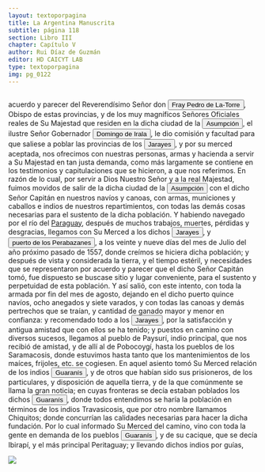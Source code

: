 ```yaml
---
layout: textoporpagina
title: La Argentina Manuscrita
subtitle: página 118
section: Libro III
chapter: Capítulo V
author: Rui Díaz de Guzmán
editor: HD CAICYT LAB
type: textoporpagina
img: pg_0122
---
```


<div class="row">
    <div class="column">
<p>acuerdo y parecer del Reverendísimo Señor don <button class="balloon" data-balloon-pos="up" data-balloon-length="large" data-balloon="Fray Pedro Fernández de la Torre, franciscano nacido en Baeza, España.,  hizo su solemne entrada en Asunción oficiar como primer Obispo del Paraguay, en la víspera del Domingo de Ramos del año 1555. Llega con la armada de Martín de Orue, portador del Nombramiento real de Martínez de Irala como Gobernador de aquella Provincia.">Fray Pedro de La-Torre</button>, Obispo de estas provincias, y de los muy magníficos Señores Oficiales reales de Su Majestad que residen en la dicha ciudad de la <a href="https://recogito.pelagios.org/document/wzqxhk0h3vpikm/part/1/edit#4b23f132-f4e7-4c91-8682-ec4d6c89e22b" target="_blank"><button class="balloon" data-balloon-pos="up" data-balloon-length="large" data-balloon="Asunción del Paraguay.">Asumpción</button></a>, el ilustre Señor Gobernador <button class="balloon" data-balloon-pos="up" data-balloon-length="large" data-balloon="Domingo Martínez de Irala (Vergara de la Hermandad de Guipúzcoa, Corona de Castilla, 1509 - Asunción del Paraguay, Virreinato del Perú, 3 de octubre de 1556) fue un conquistador, explorador y colonizador español que como lugarteniente de Juan de Ayolas quien lo nombrara interinamente hasta que regresara como teniente de gobernador de La Candelaria en 1537, luego lo sería de hecho, y posteriormente elegido por el pueblo según real cédula, como teniente de gobernador general de Asunción.Ocupó tres veces el cargo de gobernador interino del Río de la Plata y del Paraguay, en los períodos de 1539 a 1542, de 1544 hasta 1548 y por último desde 1549. El emperador Carlos V lo nombraría definitivamente como titular en el cargo gubernamental en el año 1555, que lo ostentaría hasta su fallecimiento.En 1543 fundó en el Chaco Boreal el Puerto de los Reyes, a orillas del río Paraguay y del pantano de los Jarayes, sobre las costas de la laguna La Gaiba.">Domingo de Irala</button>, le dio comisión y facultad para que saliese a poblar las provincias de los <button class="balloon" data-balloon-pos="up" data-balloon-length="large" data-balloon="Los guató (una sociedad nativa que habiataba el Gran Pantanal) eran habitualmente referidos en las fuentes coloniales como Xarajes.">Jarayes</button>, y por su merced aceptada, nos ofrecimos con nuestras personas, armas y hacienda a servir a Su Majestad en tan justa demanda, como más largamente se contiene en los testimonios y capitulaciones que se hicieron, a que nos referimos. En razón de lo cual, por servir a Dios Nuestro Señor y a la real Majestad, fuimos movidos de salir de la dicha ciudad de la <a href="https://recogito.pelagios.org/document/wzqxhk0h3vpikm/part/1/edit#52041bb4-3b1a-4b44-8aaa-a3705d89d2b2" target="_blank"><button class="balloon" data-balloon-pos="up" data-balloon-length="large" data-balloon="Asunción del Paraguay.">Asumpción</button></a> con el dicho Señor Capitán en nuestros navíos y canoas, con armas, municiones y caballos e indios de nuestros repartimientos, con todas las demás cosas necesarias para el sustento de la dicha población. Y habiendo navegado por el río del <a href="https://recogito.pelagios.org/document/wzqxhk0h3vpikm/part/1/edit#a8817e64-46e4-4603-9ee6-0ca58d18d899" target="_blank">Paraguay</a>, después de muchos trabajos, muertes, pérdidas y desgracias, llegamos con Su Merced a los dichos <button class="balloon" data-balloon-pos="up" data-balloon-length="large" data-balloon="Los guató (una sociedad nativa que habiataba el Gran Pantanal) eran habitualmente referidos en las fuentes coloniales como Xarajes.">Jarayes</button>, y <a href="https://recogito.pelagios.org/document/wzqxhk0h3vpikm/part/1/edit#2014fb14-94a2-4042-88f2-64f21033794e" target="_blank"><button class="balloon" data-balloon-pos="up" data-balloon-length="large" data-balloon="El puerto de Santiago de los Perabazanes se ubicaba en las inmediaciones del río Paraguay, en el territorio del Alto Paraguay, habitado entonces por el pueblo Xerey.  El nombre de Perabazanes, que dieron los Guaranís al país ha bitado por estos indios, indica la dificultad de comunicar con ellos: porque pê, es torcido, rá, señal, ba afirmación, ça, ver: esto es &quot;asoman los rastros extraviados&quot;.]">puerto de los Perabazanes</button></a>, a los veinte y nueve días del mes de Julio del año próximo pasado de 1557, donde creímos se hiciera dicha población; y después de vista y considerada la tierra, y el tiempo estéril, y necesidades que se representaron por acuerdo y parecer que el dicho Señor Capitán tomó, fue dispuesto se buscase sitio y lugar conveniente, para el sustento y perpetuidad de esta población. Y así salió, con este intento, con toda la armada por fin del mes de agosto, dejando en el dicho puerto quince navíos, ocho anegados y siete varados, y con todas las canoas y demás pertrechos que se traían, y cantidad de ganado mayor y menor en confianza: y recomendado todo a los <button class="balloon" data-balloon-pos="up" data-balloon-length="large" data-balloon="Los guató (una sociedad nativa que habiataba el Gran Pantanal) eran habitualmente referidos en las fuentes coloniales como Xarajes.">Jarayes</button>, por la satisfacción y antigua amistad que con ellos se ha tenido; y puestos en camino con diversos sucesos, llegamos al pueblo de <persName xml:id="recogito-c1de0d57-fe3e-49f7-b11a-cfef94c08970" ana="tribe">Paysurí</persName>, indio principal, que nos recibió de amistad, y de allí al de Pobocoygí, hasta los pueblos de los <persName xml:id="recogito-643a1d43-0300-4a0e-ac1c-ab6a413e785d" ana="tribe">Saramacosis</persName>, donde estuvimos hasta tanto que los mantenimientos de los maíces, frijoles, etc. se cogiesen. En aquel asiento tomó Su Merced relación de los indios <button class="balloon" data-balloon-pos="up" data-balloon-length="large" data-balloon="Refiere a Los guaraníes o avá, según su autodenominación étnica original (que significa &quot;ser humano&quot;), son un grupo de pueblos indígenas suramericanos que se ubican geográficamente en Paraguay, noreste de Argentina (en ciertas zonas de provincias de la Región del Litoral),​ sur y suroeste de Brasil (en los estados de Río Grande del Sur, Santa Catarina, Paraná y Mato Grosso del Sur) y sureste de Bolivia (en los departamentos de Tarija, Santa Cruz y Chuquisaca) y norte de Uruguay.El muy difundido nombre guaraní lo escucharon los españoles que, al invadir su territorio, habrían oído, entre los gritos de guerra de este pueblo, la frase guará-ny, que significa &quot;combatir-los&quot;. Por otra parte el nombre dada significa en guaraní 'guerrero', &quot;ava&quot; que significa &quot;hombre&quot; y se pronuncia en forma grave entre los chiriguanos (ava guaraníes).Otra versión afirma que la denominación fue tomada de la deformación de una palabra guaraní, guariní que significa precisamente &quot;guerra&quot; o &quot;guerrear&quot;. Al parecer los mismos indígenas se denominaron de esa manera, indicando con ello que se consideraban guerreros.">Guaranís</button>, y de otros que habían sido sus prisioneros, de los particulares, y disposición de aquella tierra, y de la que comúnmente se llama la gran noticia; en cuyas fronteras se decía estaban poblados los dichos <button class="balloon" data-balloon-pos="up" data-balloon-length="large" data-balloon="Refiere a Los guaraníes o avá, según su autodenominación étnica original (que significa &quot;ser humano&quot;), son un grupo de pueblos indígenas suramericanos que se ubican geográficamente en Paraguay, noreste de Argentina (en ciertas zonas de provincias de la Región del Litoral),​ sur y suroeste de Brasil (en los estados de Río Grande del Sur, Santa Catarina, Paraná y Mato Grosso del Sur) y sureste de Bolivia (en los departamentos de Tarija, Santa Cruz y Chuquisaca) y norte de Uruguay. El muy difundido nombre guaraní lo escucharon los españoles que, al invadir su territorio, habrían oído, entre los gritos de guerra de este pueblo, la frase guará-ny, que significa &quot;combatir-los&quot;. Por otra parte el nombre dada significa en guaraní 'guerrero', &quot;ava&quot; que significa &quot;hombre&quot; y se pronuncia en forma grave entre los chiriguanos (ava guaraníes).Otra versión afirma que la denominación fue tomada de la deformación de una palabra guaraní, guariní que significa precisamente &quot;guerra&quot; o &quot;guerrear&quot;. Al parecer los mismos indígenas se denominaron de esa manera, indicando con ello que se consideraban guerreros.">Guaranís</button>, donde todos entendimos se haría la población en términos de los indios <persName xml:id="recogito-11804ce2-5d7f-4be1-b1ed-f8d6f6efce26" ana="tribe">Travasicosis</persName>, que por otro nombre llamamos <persName xml:id="recogito-30589b4b-e731-48ae-87fe-baaf978be911" ana="tribe">Chiquitos</persName>; donde concurrían las calidades necesarias para hacer la dicha fundación. Por lo cual informado Su Merced del camino, vino con toda la gente en demanda de los pueblos <button class="balloon" data-balloon-pos="up" data-balloon-length="large" data-balloon="Refiere a Los guaraníes o avá, según su autodenominación étnica original (que significa &quot;ser humano&quot;), son un grupo de pueblos indígenas suramericanos que se ubican geográficamente en Paraguay, noreste de Argentina (en ciertas zonas de provincias de la Región del Litoral),​ sur y suroeste de Brasil (en los estados de Río Grande del Sur, Santa Catarina, Paraná y Mato Grosso del Sur) y sureste de Bolivia (en los departamentos de Tarija, Santa Cruz y Chuquisaca) y norte de Uruguay.El muy difundido nombre guaraní lo escucharon los españoles que, al invadir su territorio, habrían oído, entre los gritos de guerra de este pueblo, la frase guará-ny, que significa &quot;combatir-los&quot;. Por otra parte el nombre dada significa en guaraní 'guerrero', &quot;ava&quot; que significa &quot;hombre&quot; y se pronuncia en forma grave entre los chiriguanos (ava guaraníes).Otra versión afirma que la denominación fue tomada de la deformación de una palabra guaraní, guariní que significa precisamente &quot;guerra&quot; o &quot;guerrear&quot;. Al parecer los mismos indígenas se denominaron de esa manera, indicando con ello que se consideraban guerreros.">Guaranís</button>, y de su cacique, que se decía Ibirapí, y el más principal Peritaguay; y llevando dichos indios por guías, </p></div>

<div class="column">
<a href="{{site.baseurl}}/assets/img/argentina_manuscrita/{{page.img}}.jpg"><img src="{{site.baseurl}}/assets/img/argentina_manuscrita/{{page.img}}.jpg"></a>
</div>
</div>